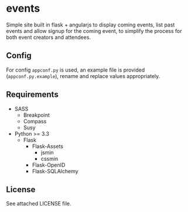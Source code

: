 events
======

Simple site built in flask + angularjs to display coming events, list past events and allow signup for the coming event, to simplify the process for both event creators and attendees.

Config
---------------
For config `appconf.py` is used, an example file is provided (`appconf.py.example`), rename and replace values appropriately.

Requirements
---------------
* SASS
  * Breakpoint
  * Compass
  * Susy
* Python >= 3.3
  * Flask
	* Flask-Assets
      * jsmin
	  * cssmin
    * Flask-OpenID
    * Flask-SQLAlchemy

License
---------------
See attached LICENSE file.
